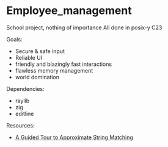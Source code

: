 # Employee_management
School project, nothing of importance
All done in posix-y C23

Goals:
* Secure & safe input
* Reliable UI
* friendly and blazingly fast interactions
* flawless memory management
* world domination

Dependencies:
* raylib
* zig
* editline

Resources:
- [A Guided Tour to Approximate String Matching](http://repositorio.uchile.cl/bitstream/handle/2250/126168/Navarro_Gonzalo_Guided_tour.pdf)
